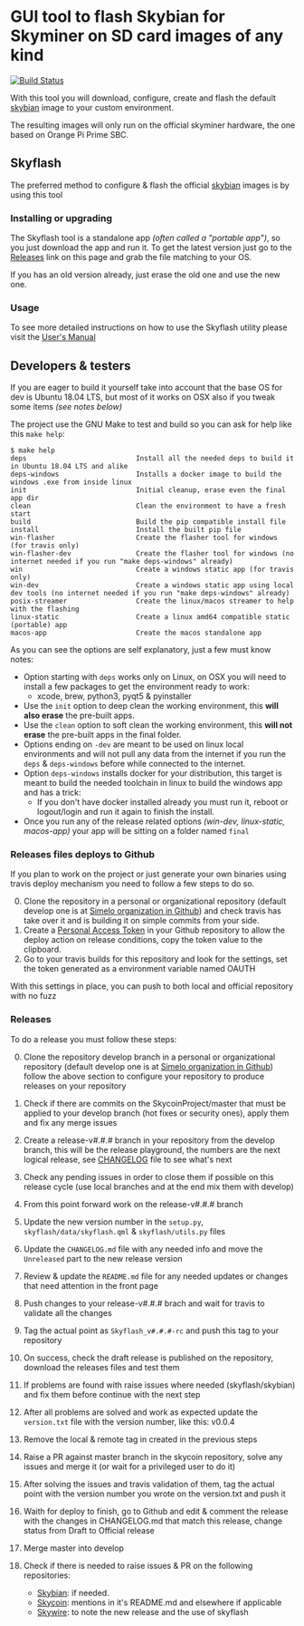 # GUI tool to flash Skybian for Skyminer on SD card images of any kind

[![Build Status](https://travis-ci.com/SkycoinProject/skyflash.svg?branch=master)](https://travis-ci.com/SkycoinProject/skyflash)

With this tool you will download, configure, create and flash the default [skybian](https://github.com/simelo/skybian) image to your custom environment.

The resulting images will only run on the official skyminer hardware, the one based on Orange Pi Prime SBC.

## Skyflash

The preferred method to configure & flash the official [skybian](https://github.com/simelo/skybian) images is by using this tool

### Installing or upgrading

The Skyflash tool is a standalone app _(often called a "portable app")_, so you just download the app and run it. To get the latest version just go to the [Releases](https://github.com/SkycoinProject/skyflash/releases) link on this page and grab the file matching to your OS.

If you has an old version already, just erase the old one and use the new one.

### Usage

To see more detailed instructions on how to use the Skyflash utility please visit the [User's Manual](USER_MANUAL.md)

## Developers & testers

If you are eager to build it yourself take into account that the base OS for dev is Ubuntu 18.04 LTS, but most of it works on OSX also if you tweak some items _(see notes below)_

The project use the GNU Make to test and build so you can ask for help like this `make help`:

```
$ make help
deps                           Install all the needed deps to build it in Ubuntu 18.04 LTS and alike
deps-windows                   Installs a docker image to build the windows .exe from inside linux
init                           Initial cleanup, erase even the final app dir
clean                          Clean the environment to have a fresh start
build                          Build the pip compatible install file
install                        Install the built pip file
win-flasher                    Create the flasher tool for windows (for travis only)
win-flasher-dev                Create the flasher tool for windows (no internet needed if you run "make deps-windows" already)
win                            Create a windows static app (for travis only)
win-dev                        Create a windows static app using local dev tools (no internet needed if you run "make deps-windows" already)
posix-streamer                 Create the linux/macos streamer to help with the flashing
linux-static                   Create a linux amd64 compatible static (portable) app
macos-app                      Create the macos standalone app
```

As you can see the options are self explanatory, just a few must know notes:

* Option starting with `deps` works only on Linux, on OSX you will need to install a few packages to get the environment ready to work:
  * xcode, brew, python3, pyqt5 & pyinstaller
* Use the `init` option to deep clean the working environment, this **will also erase** the pre-built apps.
* Use the `clean` option to soft clean the working environment, this **will not erase** the pre-built apps in the final folder.
* Options ending on `-dev` are meant to be used on linux local environments and will not pull any data from the internet if you run the `deps` & `deps-windows` before while connected to the internet.
* Option `deps-windows` installs docker for your distribution, this target is meant to build the needed toolchain in linux to build the windows app and has a trick:
  * If you don't have docker installed already you must run it, reboot or logout/login and run it again to finish the install.
* Once you run any of the release related options _(win-dev, linux-static, macos-app)_ your app will be sitting on a folder named `final`

### Releases files deploys to Github

If you plan to work on the project or just generate your own binaries using travis deploy mechanism you need to follow a few steps to do so.

0. Clone the repository in a personal or organizational repository (default develop one is at [Simelo organization in Github](https://github.com/simelo/skyflash)) and check travis has take over it and is building it on simple commits from your side.
0. Create a [Personal Access Token](https://github.com/settings/tokens) in your Github repository to allow the deploy action on release conditions, copy the token value to the clipboard.
0. Go to your travis builds for this repository and look for the settings, set the token generated as a environment variable named OAUTH

With this settings in place, you can push to both local and official repository with no fuzz

### Releases

To do a release you must follow these steps:

0. Clone the repository develop branch in a personal or organizational repository (default develop one is at [Simelo organization in Github](https://github.com/simelo/skyflash)) follow the above section to configure your repository to produce releases on your repository
0. Check if there are commits on the SkycoinProject/master that must be applied to your develop branch (hot fixes or security ones), apply them and fix any merge issues
0. Create a release-v#.#.# branch in your repository from the develop branch, this will be the release playground, the numbers are the next logical release, see [CHANGELOG](CHANGELOG.md) file to see what's next
0. Check any pending issues in order to close them if possible on this release cycle (use local branches and at the end mix them with develop)
0. From this point forward work on the release-v#.#.# branch
0. Update the new version number in the `setup.py`, `skyflash/data/skyflash.qml` & `skyflash/utils.py` files
0. Update the `CHANGELOG.md` file with any needed info and move the `Unreleased` part to the new release version
0. Review & update the `README.md` file for any needed updates or changes that need attention in the front page
0. Push changes to your release-v#.#.# brach and wait for travis to validate all the changes
0. Tag the actual point as `Skyflash_v#.#.#-rc` and push this tag to your repository
0. On success, check the draft release is published on the repository, download the releases files and test them
0. If problems are found with raise issues where needed (skyflash/skybian) and fix them before continue with the next step
0. After all problems are solved and work as expected update the `version.txt` file with the version number, like this: v0.0.4
0. Remove the local & remote tag in created in the previous steps
0. Raise a PR against master branch in the skycoin repository, solve any issues and merge it (or wait for a privileged user to do it)
0. After solving the issues and travis validation of them, tag the actual point with the version number you wrote on the version.txt and push it
0. Waith for deploy to finish, go to Github and edit & comment the release with the changes in CHANGELOG.md that match this release, change status from Draft to Official release
0. Merge master into develop
0. Check if there is needed to raise issues & PR on the following repositories:

    * [Skybian](https://github.com/SkycoinProject/skybian): if needed.
    * [Skycoin](https://github.com/SkycoinProject/skycoin): mentions in it's README.md and elsewhere if applicable
    * [Skywire](https://github.com/SkycoinProject/skywire): to note the new release and the use of skyflash

